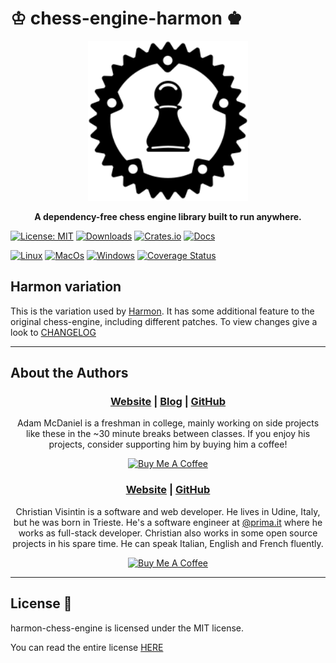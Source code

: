 # ♔ chess-engine-harmon ♚

<div align="center">
  <img src="/assets/chess-engine-harmon.svg" width="256" height="256" />

  <p>
    <strong>A dependency-free chess engine library built to run anywhere.</strong>
  </p>
</div>

[![License: MIT](https://img.shields.io/badge/License-MIT-teal.svg)](https://opensource.org/licenses/MIT) [![Downloads](https://img.shields.io/crates/d/chess-engine-harmon.svg)](https://crates.io/crates/chess-engine-harmon) [![Crates.io](https://img.shields.io/badge/crates.io-v0.1.2-orange.svg)](https://crates.io/crates/chess-engine-harmon) [![Docs](https://docs.rs/chess-engine-harmon/badge.svg)](https://docs.rs/chess-engine-harmon)  

[![Linux](https://github.com/veeso/chess-engine-harmon/workflows/Linux/badge.svg)](https://github.com/veeso/chess-engine-harmon/actions) [![MacOs](https://github.com/veeso/chess-engine-harmon/workflows/MacOS/badge.svg)](https://github.com/veeso/chess-engine-harmon/actions) [![Windows](https://github.com/veeso/chess-engine-harmon/workflows/Windows/badge.svg)](https://github.com/veeso/chess-engine-harmon/actions) [![Coverage Status](https://coveralls.io/repos/github/veeso/chess-engine-harmon/badge.svg)](https://coveralls.io/github/veeso/chess-engine-harmon)

## Harmon variation

This is the variation used by [Harmon](https://github.com/veeso/harmon).
It has some additional feature to the original chess-engine, including different patches.
To view changes give a look to [CHANGELOG](CHANGELOG.md)

---

## About the Authors

<div align="center">
  <h3>
    <a href="https://adam-mcdaniel.net">Website</a>
    <span> | </span>
    <a href="https://adam-mcdaniel.net/blog">Blog</a>
    <span> | </span>
    <a href="https://github.com/adam-mcdaniel">GitHub</a>
  </h3>

  <p>
    Adam McDaniel is a freshman in college, mainly working on side projects like these in the ~30 minute breaks between classes. If you enjoy his projects, consider supporting him by buying him a coffee!
  </p>

  <a href="https://www.buymeacoffee.com/adam.mcdaniel" target="_blank">
    <img src="https://cdn.buymeacoffee.com/buttons/v2/default-blue.png" alt="Buy Me A Coffee" height="60px" width="217px"/>
  </a>
</div>

<div align="center">
  <h3>
    <a href="https://veeso.github.io/">Website</a>
    <span> | </span>
    <a href="https://github.com/veeso">GitHub</a>
  </h3>

  <p>
    Christian Visintin is a software and web developer. He lives in Udine, Italy, but he was born in Trieste. He's a software engineer at <a href="https://prima.it/">@prima.it</a> where he works as full-stack developer. Christian also works in some open source projects in his spare time. He can speak Italian, English and French fluently.
  </p>

  <a href="https://www.buymeacoffee.com/veeso" target="_blank">
    <img src="https://img.buymeacoffee.com/button-api/?text=Buy%20me%20a%20coffee&emoji=&slug=veeso&button_colour=404040&font_colour=ffffff&font_family=Comic&outline_colour=ffffff&coffee_colour=FFDD00" alt="Buy Me A Coffee" height="60px" width="217px"/>
  </a>
</div>

---

## License 📃

harmon-chess-engine is licensed under the MIT license.

You can read the entire license [HERE](LICENSE)
